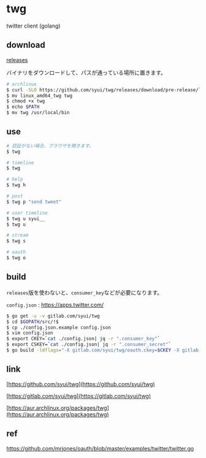 # twg

twitter client (golang)

## download 

[releases](https://github.com/syui/twg/releases)


バイナリをダウンロードして、パスが通っている場所に置きます。

```sh
# archlinux
$ curl -SLO https://github.com/syui/twg/releases/download/pre-release/linux_amd64_twg
$ mv linux_amd64_twg twg
$ chmod +x twg
$ echo $PATH
$ mv twg /usr/local/bin
```

## use

```sh
# 認証がない場合、ブラウザを開きます。
$ twg

# timeline
$ twg

# help
$ twg h

# post
$ twg p "send tweet"

# user timeline
$ twg u syui__
$ twg u

# stream
$ twg s

# oauth
$ twg o
```

## build

`releases`版を使わないと、`consumer_key`などが必要になります。

`config.json` : https://apps.twitter.com/

```sh
$ go get -u -v gitlab.com/syui/twg
$ cd $GOPATH/src/!$
$ cp ./config.json.example config.json
$ vim config.json
$ export CKEY=`cat ./config.json| jq -r ".consumer_key"`
$ export CSKEY=`cat ./config.json| jq -r ".consumer_secret"`
$ go build -ldflags="-X gitlab.com/syui/twg/oauth.ckey=$CKEY -X gitlab.com/syui/twg/oauth.cskey=$CSKEY"
```

## link

[https://github.com/syui/twg](https://github.com/syui/twg)

[https://gitlab.com/syui/twg](https://gitlab.com/syui/twg)

[https://aur.archlinux.org/packages/twg](https://aur.archlinux.org/packages/twg)

## ref

https://github.com/mrjones/oauth/blob/master/examples/twitter/twitter.go
